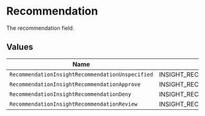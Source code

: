 # Recommendation

The recommendation field.


## Values

| Name                                             | Value                                            |
| ------------------------------------------------ | ------------------------------------------------ |
| `RecommendationInsightRecommendationUnspecified` | INSIGHT_RECOMMENDATION_UNSPECIFIED               |
| `RecommendationInsightRecommendationApprove`     | INSIGHT_RECOMMENDATION_APPROVE                   |
| `RecommendationInsightRecommendationDeny`        | INSIGHT_RECOMMENDATION_DENY                      |
| `RecommendationInsightRecommendationReview`      | INSIGHT_RECOMMENDATION_REVIEW                    |